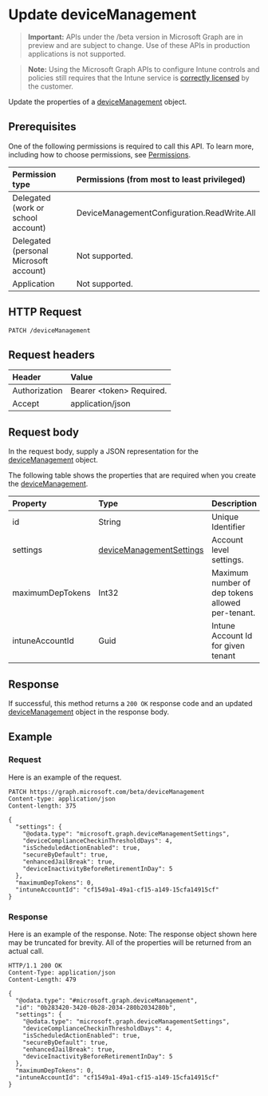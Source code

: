 ﻿# Update deviceManagement

> **Important:** APIs under the /beta version in Microsoft Graph are in preview and are subject to change. Use of these APIs in production applications is not supported.

> **Note:** Using the Microsoft Graph APIs to configure Intune controls and policies still requires that the Intune service is [correctly licensed](https://go.microsoft.com/fwlink/?linkid=839381) by the customer.

Update the properties of a [deviceManagement](../resources/intune_deviceconfig_devicemanagement.md) object.
## Prerequisites
One of the following permissions is required to call this API. To learn more, including how to choose permissions, see [Permissions](../../../concepts/permissions_reference.md).

|Permission type|Permissions (from most to least privileged)|
|:---|:---|
|Delegated (work or school account)|DeviceManagementConfiguration.ReadWrite.All|
|Delegated (personal Microsoft account)|Not supported.|
|Application|Not supported.|

## HTTP Request
<!-- {
  "blockType": "ignored"
}
-->
``` http
PATCH /deviceManagement
```

## Request headers
|Header|Value|
|:---|:---|
|Authorization|Bearer &lt;token&gt; Required.|
|Accept|application/json|

## Request body
In the request body, supply a JSON representation for the [deviceManagement](../resources/intune_deviceconfig_devicemanagement.md) object.

The following table shows the properties that are required when you create the [deviceManagement](../resources/intune_deviceconfig_devicemanagement.md).

|Property|Type|Description|
|:---|:---|:---|
|id|String|Unique Identifier|
|settings|[deviceManagementSettings](../resources/intune_deviceconfig_devicemanagementsettings.md)|Account level settings.|
|maximumDepTokens|Int32|Maximum number of dep tokens allowed per-tenant.|
|intuneAccountId|Guid|Intune Account Id for given tenant|



## Response
If successful, this method returns a `200 OK` response code and an updated [deviceManagement](../resources/intune_deviceconfig_devicemanagement.md) object in the response body.

## Example
### Request
Here is an example of the request.
``` http
PATCH https://graph.microsoft.com/beta/deviceManagement
Content-type: application/json
Content-length: 375

{
  "settings": {
    "@odata.type": "microsoft.graph.deviceManagementSettings",
    "deviceComplianceCheckinThresholdDays": 4,
    "isScheduledActionEnabled": true,
    "secureByDefault": true,
    "enhancedJailBreak": true,
    "deviceInactivityBeforeRetirementInDay": 5
  },
  "maximumDepTokens": 0,
  "intuneAccountId": "cf1549a1-49a1-cf15-a149-15cfa14915cf"
}
```

### Response
Here is an example of the response. Note: The response object shown here may be truncated for brevity. All of the properties will be returned from an actual call.
``` http
HTTP/1.1 200 OK
Content-Type: application/json
Content-Length: 479

{
  "@odata.type": "#microsoft.graph.deviceManagement",
  "id": "0b283420-3420-0b28-2034-280b2034280b",
  "settings": {
    "@odata.type": "microsoft.graph.deviceManagementSettings",
    "deviceComplianceCheckinThresholdDays": 4,
    "isScheduledActionEnabled": true,
    "secureByDefault": true,
    "enhancedJailBreak": true,
    "deviceInactivityBeforeRetirementInDay": 5
  },
  "maximumDepTokens": 0,
  "intuneAccountId": "cf1549a1-49a1-cf15-a149-15cfa14915cf"
}
```



